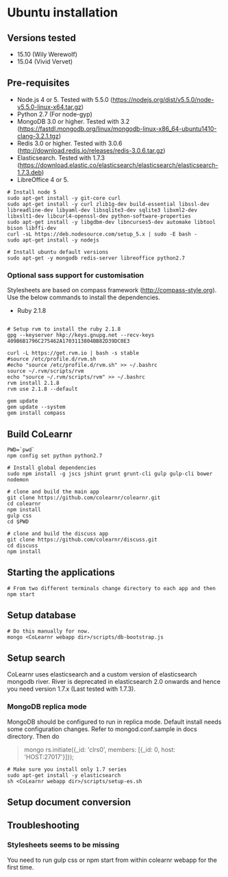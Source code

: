 # Ubuntu installation

## Versions tested
- 15.10 (Wily Werewolf)
- 15.04 (Vivid Vervet)

## Pre-requisites

- Node.js 4 or 5. Tested with 5.5.0 (https://nodejs.org/dist/v5.5.0/node-v5.5.0-linux-x64.tar.gz)
- Python 2.7 (For node-gyp)
- MongoDB 3.0 or higher. Tested with 3.2 (https://fastdl.mongodb.org/linux/mongodb-linux-x86_64-ubuntu1410-clang-3.2.1.tgz)
- Redis 3.0 or higher. Tested with 3.0.6 (http://download.redis.io/releases/redis-3.0.6.tar.gz)
- Elasticsearch. Tested with 1.7.3 (https://download.elastic.co/elasticsearch/elasticsearch/elasticsearch-1.7.3.deb)
- LibreOffice 4 or 5.

```
# Install node 5
sudo apt-get install -y git-core curl
sudo apt-get install -y curl zlib1g-dev build-essential libssl-dev libreadline-dev libyaml-dev libsqlite3-dev sqlite3 libxml2-dev libxslt1-dev libcurl4-openssl-dev python-software-properties
sudo apt-get install -y libgdbm-dev libncurses5-dev automake libtool bison libffi-dev
curl -sL https://deb.nodesource.com/setup_5.x | sudo -E bash -
sudo apt-get install -y nodejs

# Install ubuntu default versions
sudo apt-get -y mongodb redis-server libreoffice python2.7
```

### Optional sass support for customisation
Stylesheets are based on compass framework (http://compass-style.org). Use the below commands to install the dependencies.
- Ruby 2.1.8

```

# Setup rvm to install the ruby 2.1.8
gpg --keyserver hkp://keys.gnupg.net --recv-keys 409B6B1796C275462A1703113804BB82D39DC0E3

curl -L https://get.rvm.io | bash -s stable
#source /etc/profile.d/rvm.sh
#echo "source /etc/profile.d/rvm.sh" >> ~/.bashrc
source ~/.rvm/scripts/rvm
echo "source ~/.rvm/scripts/rvm" >> ~/.bashrc
rvm install 2.1.8
rvm use 2.1.8 --default

gem update
gem update --system
gem install compass
```

## Build CoLearnr
```
PWD=`pwd`
npm config set python python2.7

# Install global dependencies
sudo npm install -g jscs jshint grunt grunt-cli gulp gulp-cli bower nodemon

# clone and build the main app
git clone https://github.com/colearnr/colearnr.git
cd colearnr
npm install
gulp css
cd $PWD

# clone and build the discuss app
git clone https://github.com/colearnr/discuss.git
cd discuss
npm install
```

## Starting the applications
```
# From two different terminals change directory to each app and then
npm start
```

## Setup database
```
# Do this manually for now.
mongo <CoLearnr webapp dir>/scripts/db-bootstrap.js
```

## Setup search
CoLearnr uses elasticsearch and a custom version of elasticsearch mongodb river. River is deprecated in elasticsearch 2.0 onwards and hence you need version 1.7.x (Last tested with 1.7.3).

### MongoDB replica mode
MongoDB should be configured to run in replica mode. Default install needs some configuration changes. Refer to mongod.conf.sample in docs directory.
Then do
> mongo
rs.initiate({_id: 'clrs0', members: [{_id: 0, host: 'HOST:27017'}]});

```
# Make sure you install only 1.7 series
sudo apt-get install -y elasticsearch
sh <CoLearnr webapp dir>/scripts/setup-es.sh
```
## Setup document conversion

## Troubleshooting

### Stylesheets seems to be missing
You need to run gulp css or npm start from within colearnr webapp for the first time.
